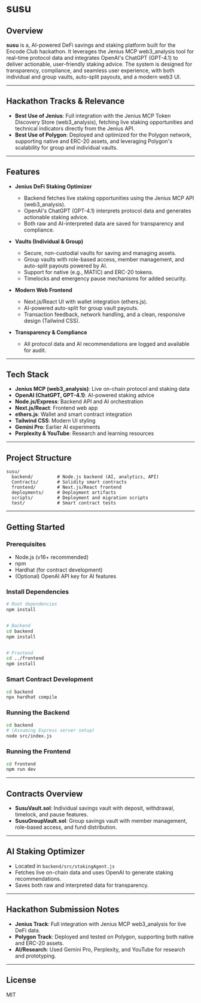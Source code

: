 # susu

## Overview


**susu** is a, AI-powered DeFi savings and staking platform built for the Encode Club hackathon. It leverages the Jenius MCP web3_analysis tool for real-time protocol data and integrates OpenAI's ChatGPT (GPT-4.1) to deliver actionable, user-friendly staking advice. The system is designed for transparency, compliance, and seamless user experience, with both individual and group vaults, auto-split payouts, and a modern web3 UI.


---


## Hackathon Tracks & Relevance


- **Best Use of Jenius**: Full integration with the Jenius MCP Token Discovery Store (web3_analysis), fetching live staking opportunities and technical indicators directly from the Jenius API.
- **Best Use of Polygon**: Deployed and optimized for the Polygon network, supporting native and ERC-20 assets, and leveraging Polygon's scalability for group and individual vaults.


---


## Features


- **Jenius DeFi Staking Optimizer**
  - Backend fetches live staking opportunities using the Jenius MCP API (web3_analysis).
  - OpenAI's ChatGPT (GPT-4.1) interprets protocol data and generates actionable staking advice.
  - Both raw and AI-interpreted data are saved for transparency and compliance.


- **Vaults (Individual & Group)**
  - Secure, non-custodial vaults for saving and managing assets.
  - Group vaults with role-based access, member management, and auto-split payouts powered by AI.
  - Support for native (e.g., MATIC) and ERC-20 tokens.
  - Timelocks and emergency pause mechanisms for added security.


- **Modern Web Frontend**
  - Next.js/React UI with wallet integration (ethers.js).
  - AI-powered auto-split for group vault payouts.
  - Transaction feedback, network handling, and a clean, responsive design (Tailwind CSS).


- **Transparency & Compliance**
  - All protocol data and AI recommendations are logged and available for audit.


---


## Tech Stack


- **Jenius MCP (web3_analysis)**: Live on-chain protocol and staking data
- **OpenAI (ChatGPT, GPT-4.1)**: AI-powered staking advice
- **Node.js/Express**: Backend API and AI orchestration
- **Next.js/React**: Frontend web app
- **ethers.js**: Wallet and smart contract integration
- **Tailwind CSS**: Modern UI styling
- **Gemini Pro**: Earlier AI experiments
- **Perplexity & YouTube**: Research and learning resources


---


## Project Structure


```
susu/
  backend/         # Node.js backend (AI, analytics, API)
  Contracts/       # Solidity smart contracts
  frontend/        # Next.js/React frontend
  deployments/     # Deployment artifacts
  scripts/         # Deployment and migration scripts
  test/            # Smart contract tests
```


---


## Getting Started


### Prerequisites
- Node.js (v16+ recommended)
- npm
- Hardhat (for contract development)
- (Optional) OpenAI API key for AI features


### Install Dependencies
```bash
# Root dependencies
npm install


# Backend
cd backend
npm install


# Frontend
cd ../frontend
npm install
```


### Smart Contract Development
```bash
cd backend
npx hardhat compile
```


### Running the Backend
```bash
cd backend
# (Assuming Express server setup)
node src/index.js
```


### Running the Frontend
```bash
cd frontend
npm run dev
```


---


## Contracts Overview
- **SusuVault.sol**: Individual savings vault with deposit, withdrawal, timelock, and pause features.
- **SusuGroupVault.sol**: Group savings vault with member management, role-based access, and fund distribution.


---


## AI Staking Optimizer
- Located in `backend/src/stakingAgent.js`
- Fetches live on-chain data and uses OpenAI to generate staking recommendations.
- Saves both raw and interpreted data for transparency.


---


## Hackathon Submission Notes
- **Jenius Track**: Full integration with Jenius MCP web3_analysis for live DeFi data.
- **Polygon Track**: Deployed and tested on Polygon, supporting both native and ERC-20 assets.
- **AI/Research**: Used Gemini Pro, Perplexity, and YouTube for research and prototyping.


---


## License
MIT
